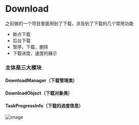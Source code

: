 # Download

之前做的一个项目里面用到了下载，涉及到了下载的几个常用功能
- 断点下载
- 后台下载
- 暂停，下载，删除
- 下载进度，速度的展示

### 主体是三大模块
#### DownloadManager（下载管理类）
#### DownloadObject（下载对象类）
#### TaskProgressInfo（下载的进度信息）

![image](http://upload-images.jianshu.io/upload_images/1634387-b0dfc182e2ed937b.gif?imageMogr2/auto-orient/strip)
